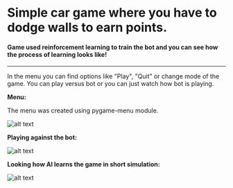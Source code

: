# Simple car game where you have to dodge walls to earn points.


#### Game used reinforcement learning to train the bot and you can see how the process of learning looks like!

---

In the menu you can find options like "Play", "Quit" or change mode of the game.
You can play versus bot or you can just watch how bot is playing.


__Menu:__

The menu was created using pygame-menu module.

![alt text](https://raw.githubusercontent.com/thepyrkowaty/AI-Car-game/master/readmeImages/mainMenu.png)

__Playing against the bot:__

![alt text](https://raw.githubusercontent.com/thepyrkowaty/AI-Car-game/master/readmeImages/carvsAI.png)

__Looking how AI learns the game in short simulation:__

![alt text](https://raw.githubusercontent.com/thepyrkowaty/AI-Car-game/master/readmeImages/aiLearning.png)

